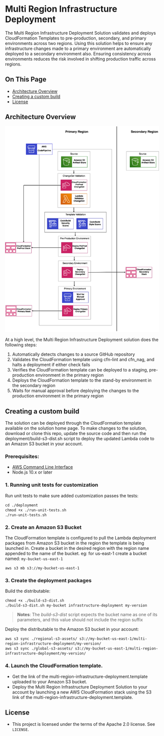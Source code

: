 # Multi Region Infrastructure Deployment

The Multi Region Infrastructure Deployment Solution validates and deploys CloudFormation Templates to pre-production, secondary, and primary environments across two regions. Using this solution helps to ensure any infrastructure changes made to a primary environment are automatically deployed to a secondary environment also. Ensuring consistency across environments reduces the risk involved in shifting production traffic across regions.

## On This Page
- [Architecture Overview](#architecture-overview)
- [Creating a custom build](#creating-a-custom-build)
- [License](#license)

## Architecture Overview
![Architecture](architecture.png)

At a high level, the Multi Region Infrastructure Deployment solution does the following steps:

1. Automatically detects changes to a source GitHub repository
2. Validates the CloudFormation template using cfn-lint and cfn_nag, and halts a deployment if either check fails
3. Verifies the CloudFormation template can be deployed to a staging, pre-production environment in the primary region
4. Deploys the CloudFormation template to the stand-by environment in the secondary region
5. Waits for manual approval before deploying the changes to the production environment in the primary region

## Creating a custom build
The solution can be deployed through the CloudFormation template available on the solution home page.
To make changes to the solution, download or clone this repo, update the source code and then run the deployment/build-s3-dist.sh script to deploy the updated Lambda code to an Amazon S3 bucket in your account.

### Prerequisites:
* [AWS Command Line Interface](https://aws.amazon.com/cli/)
* Node.js 10.x or later

### 1. Running unit tests for customization
Run unit tests to make sure added customization passes the tests:
```
cd ./deployment
chmod +x ./run-unit-tests.sh
./run-unit-tests.sh
```

### 2. Create an Amazon S3 Bucket
The CloudFormation template is configured to pull the Lambda deployment packages from Amazon S3 bucket in the region the template is being launched in. Create a bucket in the desired region with the region name appended to the name of the bucket. eg: for us-east-1 create a bucket named: `my-bucket-us-east-1`
```
aws s3 mb s3://my-bucket-us-east-1
```

### 3. Create the deployment packages
Build the distributable:
```
chmod +x ./build-s3-dist.sh
./build-s3-dist.sh my-bucket infrastructure-deployment my-version
```

> **Notes**: The _build-s3-dist_ script expects the bucket name as one of its parameters, and this value should not include the region suffix

Deploy the distributable to the Amazon S3 bucket in your account:
```
aws s3 sync ./regional-s3-assets/ s3://my-bucket-us-east-1/multi-region-infrastructure-deployment/my-version/ 
aws s3 sync ./global-s3-assets/ s3://my-bucket-us-east-1/multi-region-infrastructure-deployment/my-version/ 
```

### 4. Launch the CloudFormation template.
* Get the link of the multi-region-infrastructure-deployment.template uploaded to your Amazon S3 bucket.
* Deploy the Multi Region Infrastructure Deployment Solution to your account by launching a new AWS CloudFormation stack using the S3 link of the multi-region-infrastructure-deployment.template.

## License

* This project is licensed under the terms of the Apache 2.0 license. See `LICENSE`.
